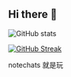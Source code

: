 ## Hi there 👋

<!--
**Here are some ideas to get you started:**

🙋‍♀️ A short introduction - what is your organization all about?
🌈 Contribution guidelines - how can the community get involved?
👩‍💻 Useful resources - where can the community find your docs? Is there anything else the community should know?
🍿 Fun facts - what does your team eat for breakfast?
🧙 Remember, you can do mighty things with the power of [Markdown](https://docs.github.com/github/writing-on-github/getting-started-with-writing-and-formatting-on-github/basic-writing-and-formatting-syntax)
-->

![GitHub stats](https://github-readme-stats.vercel.app/api?username=farfarfun&hide=contribs,prs)

[![GitHub Streak](https://streak-stats.demolab.com/?user=DenverCoder1&theme=dark)](https://git.io/streak-stats)

notechats
就是玩
